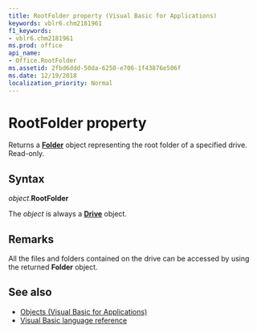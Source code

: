 ```yaml
---
title: RootFolder property (Visual Basic for Applications)
keywords: vblr6.chm2181961
f1_keywords:
- vblr6.chm2181961
ms.prod: office
api_name:
- Office.RootFolder
ms.assetid: 2fbd6ddd-50da-6250-e706-1f43876e506f
ms.date: 12/19/2018
localization_priority: Normal
---
```



# RootFolder property

Returns a **[Folder](folder-object.md)** object representing the root folder of a specified drive. Read-only.

## Syntax

_object_.**RootFolder**

The _object_ is always a **[Drive](drive-object.md)** object.

## Remarks

All the files and folders contained on the drive can be accessed by using the returned **Folder** object.

## See also

- [Objects (Visual Basic for Applications)](../objects-visual-basic-for-applications.md)
- [Visual Basic language reference](visual-basic-language-reference.md)
